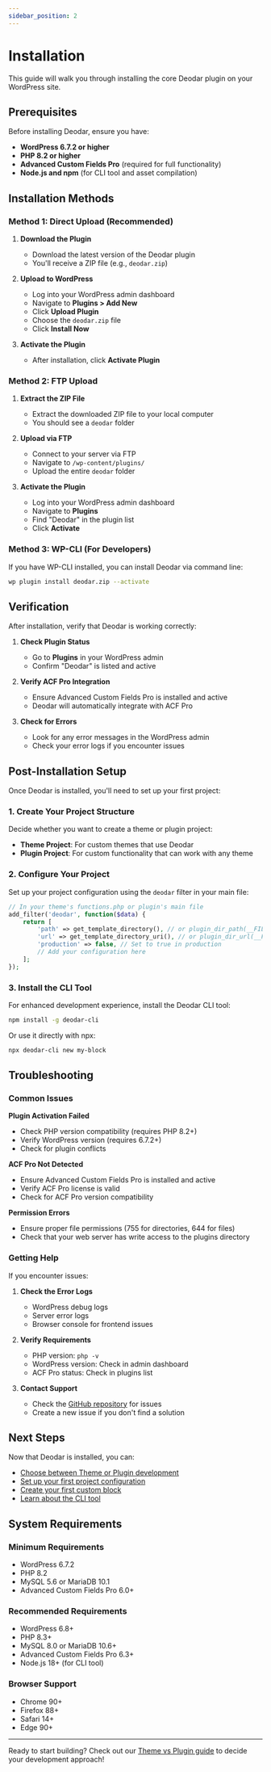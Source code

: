 ```yaml
---
sidebar_position: 2
---
```


# Installation

This guide will walk you through installing the core Deodar plugin on your WordPress site.

## Prerequisites

Before installing Deodar, ensure you have:

- **WordPress 6.7.2 or higher**
- **PHP 8.2 or higher**
- **Advanced Custom Fields Pro** (required for full functionality)
- **Node.js and npm** (for CLI tool and asset compilation)

## Installation Methods

### Method 1: Direct Upload (Recommended)

1. **Download the Plugin**
   - Download the latest version of the Deodar plugin
   - You'll receive a ZIP file (e.g., `deodar.zip`)

2. **Upload to WordPress**
   - Log into your WordPress admin dashboard
   - Navigate to **Plugins > Add New**
   - Click **Upload Plugin**
   - Choose the `deodar.zip` file
   - Click **Install Now**

3. **Activate the Plugin**
   - After installation, click **Activate Plugin**

### Method 2: FTP Upload

1. **Extract the ZIP File**
   - Extract the downloaded ZIP file to your local computer
   - You should see a `deodar` folder

2. **Upload via FTP**
   - Connect to your server via FTP
   - Navigate to `/wp-content/plugins/`
   - Upload the entire `deodar` folder

3. **Activate the Plugin**
   - Log into your WordPress admin dashboard
   - Navigate to **Plugins**
   - Find "Deodar" in the plugin list
   - Click **Activate**

### Method 3: WP-CLI (For Developers)

If you have WP-CLI installed, you can install Deodar via command line:

```bash
wp plugin install deodar.zip --activate
```

## Verification

After installation, verify that Deodar is working correctly:

1. **Check Plugin Status**
   - Go to **Plugins** in your WordPress admin
   - Confirm "Deodar" is listed and active

2. **Verify ACF Pro Integration**
   - Ensure Advanced Custom Fields Pro is installed and active
   - Deodar will automatically integrate with ACF Pro

3. **Check for Errors**
   - Look for any error messages in the WordPress admin
   - Check your error logs if you encounter issues

## Post-Installation Setup

Once Deodar is installed, you'll need to set up your first project:

### 1. Create Your Project Structure

Decide whether you want to create a theme or plugin project:

- **Theme Project**: For custom themes that use Deodar
- **Plugin Project**: For custom functionality that can work with any theme

### 2. Configure Your Project

Set up your project configuration using the `deodar` filter in your main file:

```php
// In your theme's functions.php or plugin's main file
add_filter('deodar', function($data) {
    return [
        'path' => get_template_directory(), // or plugin_dir_path(__FILE__)
        'url' => get_template_directory_uri(), // or plugin_dir_url(__FILE__)
        'production' => false, // Set to true in production
        // Add your configuration here
    ];
});
```

### 3. Install the CLI Tool

For enhanced development experience, install the Deodar CLI tool:

```bash
npm install -g deodar-cli
```

Or use it directly with npx:

```bash
npx deodar-cli new my-block
```

## Troubleshooting

### Common Issues

**Plugin Activation Failed**
- Check PHP version compatibility (requires PHP 8.2+)
- Verify WordPress version (requires 6.7.2+)
- Check for plugin conflicts

**ACF Pro Not Detected**
- Ensure Advanced Custom Fields Pro is installed and active
- Verify ACF Pro license is valid
- Check for ACF Pro version compatibility

**Permission Errors**
- Ensure proper file permissions (755 for directories, 644 for files)
- Check that your web server has write access to the plugins directory

### Getting Help

If you encounter issues:

1. **Check the Error Logs**
   - WordPress debug logs
   - Server error logs
   - Browser console for frontend issues

2. **Verify Requirements**
   - PHP version: `php -v`
   - WordPress version: Check in admin dashboard
   - ACF Pro status: Check in plugins list

3. **Contact Support**
   - Check the [GitHub repository](https://github.com/brockcataldi/deodar) for issues
   - Create a new issue if you don't find a solution

## Next Steps

Now that Deodar is installed, you can:

- [Choose between Theme or Plugin development](./theme-vs-plugin)
- [Set up your first project configuration](./styles-and-scripts)
- [Create your first custom block](./creating-blocks)
- [Learn about the CLI tool](./cli-tool)

## System Requirements

### Minimum Requirements
- WordPress 6.7.2
- PHP 8.2
- MySQL 5.6 or MariaDB 10.1
- Advanced Custom Fields Pro 6.0+

### Recommended Requirements
- WordPress 6.8+
- PHP 8.3+
- MySQL 8.0 or MariaDB 10.6+
- Advanced Custom Fields Pro 6.3+
- Node.js 18+ (for CLI tool)

### Browser Support
- Chrome 90+
- Firefox 88+
- Safari 14+
- Edge 90+

---

Ready to start building? Check out our [Theme vs Plugin guide](./theme-vs-plugin) to decide your development approach!
